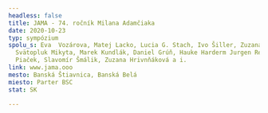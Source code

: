 ```yaml
---
headless: false
title: JAMA - 74. ročník Milana Adamčiaka
date: 2020-10-23
typ: sympózium
spolu_s: Eva  Vozárova, Matej Lacko, Lucia G. Stach, Ivo Šiller, Zuzana Bodnárová,
  Svätopluk Mikyta, Marek Kundlák, Daniel Grúň, Hauke Harderm Jurgen Rendl, Martin
  Piaček, Slavomír Šmálik, Zuzana Hrivnňáková a i.
link: www.jama.ooo
mesto: Banská Štiavnica, Banská Belá
miesto: Parter BSC
stat: SK

---
```

